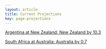 ```yaml
---  
layout: article  
title: Current Projections  
key: page-projections  
---
```


[Argentina at New Zealand; New Zealand by 10.3](projections//2022-09-03-NewZealand-Argentina)

[South Africa at Australia; Australia by 0.7](projections//2022-09-03-Australia-SouthAfrica)